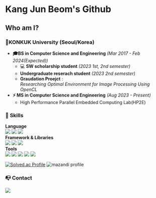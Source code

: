 # Kang Jun Beom's Github

## Who am I?
### **🏫KONKUK University (Seoul/Korea)**
- **🎓BS in Computer Science and Engineering** *(Mar 2017 - Feb 2024(Expected))*   
    - 💻 **SW scholarship student** *(2023 1st, 2nd semester)*   
    - **Undergraduate reserach student** *(2023 2nd semester)*
    - **Graudation Proejct** :    
    *Researching Optimal Environment for Image Processing Using OpenCL*
- **⚡ MS in Computer Science and Engineering** *(Aug 2023 - Present)*   
    - High Performance Parallel Embedded Computing Lab(HP2E)

### 💪 **Skills**
**Language**   
<img src="https://img.shields.io/badge/C-A8B9CC?style=flat&logo=c&logoColor=FFFFFF"/></a>
<img src="https://img.shields.io/badge/C++-00599C?style=flat&logo=cplusplus&logoColor=FFFFFF"/></a>
<img src="https://img.shields.io/badge/Python-ffd400?style=flat&logo=python&logoColor=3776AB"/></a>   
**Framework & Libraries**   
<img src="https://img.shields.io/badge/OpenCL-0?style=flat"/></a> 
<img src="https://img.shields.io/badge/CUDA-006600?style=flat"/></a>
<img src="https://img.shields.io/badge/PyTorch-EE4C2C?style=flat&logo=Pytorch&logoColor=FFFFFF"/></a>   
**Tools**   
<img src="https://img.shields.io/badge/Visual Studio-5C2D91?style=flat&logo=visualstudiocode&logoColor=ffffff"/></a>
<img src="https://img.shields.io/badge/VScode-007ACC?style=flat&logo=visualstudiocode&logoColor=ffffff"/></a>
<img src="https://img.shields.io/badge/Git-F05032?style=flat&logo=git&logoColor=ffffff"/></a>
<img src="https://img.shields.io/badge/Github-181717?style=flat&logo=github&logoColor=ffffff"/></a>
<img src="https://img.shields.io/badge/Notion-000000?style=flat&logo=Notion&logoColor=ffffff"/></a>

[![Solved.ac Profile](http://mazassumnida.wtf/api/generate_badge?boj=kangjunbeom)](https://solved.ac/kangjunbeom)
![mazandi profile](http://mazandi.herokuapp.com/api?handle=kangjunbeom&theme=warm)
### 📭 **Contact**   
<a href="mailto:sorabol623@gmail.com"><img src="https://img.shields.io/badge/sorabol623@gmail.com-ffffff?style=flat&logo=gmail&logoColor=ea4335"/></a>
